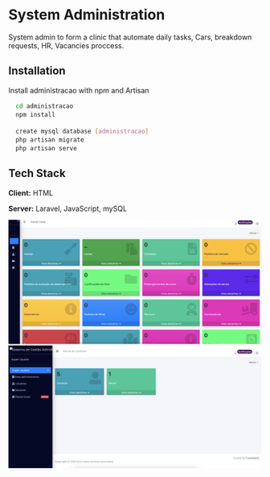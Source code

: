 # System Administration

System admin to form a clinic that automate daily tasks, Cars, breakdown requests, HR, Vacancies proccess.

## Installation

Install administracao with npm and Artisan

```bash
  cd administracao
  npm install
  
  create mysql database [administracao]
  php artisan migrate
  php artisan serve
```


## Tech Stack

**Client:** HTML

**Server:** Laravel, JavaScript, mySQL


![alt text](https://github.com/eudagraca/administracao/blob/main/Screenshot%20at%20Feb%2020%2017-10-24.png?raw=true)
![alt text](https://github.com/eudagraca/administracao/blob/main/Screenshot%20at%20Feb%2020%2017-11-06.png?raw=true)
